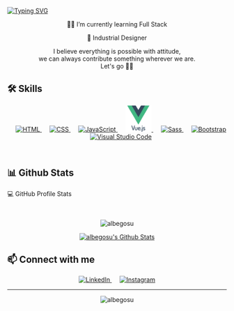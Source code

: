 [![Typing SVG](https://readme-typing-svg.demolab.com?font=Fira+Code&size=30&duration=2000&pause=1000&color=1F6D90&center=true&vCenter=true&width=1200&height=150&lines=Hey+you+%E2%9C%8C%F0%9F%8F%BD;Nice+to+see+you+here+%F0%9F%8F%9A%EF%B8%8F)](https://git.io/typing-svg)

<p align="center">
🧑‍💻 I’m currently learning Full Stack 
</p>
<p align="center">
🎨 Industrial Designer  
</p>
<p align="center">
I believe everything is possible with attitude, <br> we can always contribute something wherever we are. <br> Let's go 💪🏼
</p>


## :hammer_and_wrench: Skills

<p align="center"> 
  &emsp; 
  <a href="https://www.w3.org/html/" target="_blank"> 
   <img alt="HTML" width="60px" src="https://camo.githubusercontent.com/984b2a88651f862c502e3881c6fa5d27f077948241fe49684a0879cae28014e2/68747470733a2f2f63646e2e6a7364656c6976722e6e65742f67682f64657669636f6e732f64657669636f6e2f69636f6e732f68746d6c352f68746d6c352d6f726967696e616c2d776f72646d61726b2e737667">
  </a>   
  &emsp;
  <a href="https://www.w3schools.com/css/" target="_blank">
    <img alt="CSS" width="60px" src="https://camo.githubusercontent.com/7894f44095e8df88e2c12b0f2c91441ca66d029cf10ae3c068362bb9e68d3df9/68747470733a2f2f63646e2e6a7364656c6976722e6e65742f67682f64657669636f6e732f64657669636f6e2f69636f6e732f637373332f637373332d6f726967696e616c2d776f72646d61726b2e737667">
  </a> 
  &emsp;
  <a href="https://developer.mozilla.org/en-US/docs/Web/JavaScript" target="_blank"> 
     <img alt="JavaScript" width="60px" src="https://camo.githubusercontent.com/442c452cb73752bb1914ce03fce2017056d651a2099696b8594ddf5ccc74825e/68747470733a2f2f63646e2e6a7364656c6976722e6e65742f67682f64657669636f6e732f64657669636f6e2f69636f6e732f6a6176617363726970742f6a6176617363726970742d6f726967696e616c2e737667">
  </a>
  &emsp;
  <a href="https://vuejs.org/" target="_blank"> 
     <img alt="Vue.js" width="60px" src="/assets/svg/vuejs.png">
  </a>
  &emsp;
  <a href="https://sass-lang.com/" target="_blank"> 
    <img alt="Sass" width="60px" src="https://camo.githubusercontent.com/26901b819fb10ef4e2c652aa40e24775247664d84a7597bebb66898a24dddedd/68747470733a2f2f63646e2e6a7364656c6976722e6e65742f67682f64657669636f6e732f64657669636f6e2f69636f6e732f736173732f736173732d6f726967696e616c2e737667">
  </a>
  &emsp;
  <a href="https://getbootstrap.com/" target="_blank"> 
    <img alt="Bootstrap" width="60px" src="https://camo.githubusercontent.com/33377b0d016b02736d9ef409e74be77bce2e6ed2397bf0e505c0792e49f3c6b3/68747470733a2f2f63646e2e6a7364656c6976722e6e65742f67682f64657669636f6e732f64657669636f6e2f69636f6e732f626f6f7473747261702f626f6f7473747261702d706c61696e2d776f72646d61726b2e737667">
  </a>
  &emsp;
  <a href="#">
    <img alt="Visual Studio Code" width="60px" src="https://user-images.githubusercontent.com/674621/71187801-14e60a80-2280-11ea-94c9-e56576f76baf.png">
  </a>
</p>

<br/>

## 📊 Github Stats

💻 GitHub Profile Stats

  <br/>
  <p align="center">
      <img src="https://github-readme-stats.vercel.app/api/top-langs?username=albegosu&langs_count=10&show_icons=true&locale=en&layout=compact&theme=chalk" 
  alt="albegosu" height="192px"/></p>
  <p align="center">
      <a href="https://github.com/albegosu/github-readme-stats"><img alt="albegosu's Github Stats" src="https://github-readme-stats.vercel.app/api?username=albegosu&show_icons=true&count_private=true&theme=chalk" height="192px"/></a>
  </p>
  </p>

## :mailbox: Connect with me
<p align="center">
    <a href="https://www.linkedin.com/in/alberto-glez-3a50277a/" target="_blank">
      <img width="40px" src="https://raw.githubusercontent.com/rahuldkjain/github-profile-readme-generator/master/src/images/icons/Social/linked-in-alt.svg" alt="LinkedIn"/>
    </a>
    &emsp; 
    <a href="https://www.instagram.com/albert0glez/" target="_blank">
      <img width="40px" src="https://raw.githubusercontent.com/rahuldkjain/github-profile-readme-generator/master/src/images/icons/Social/instagram.svg" alt="Instagram"/>
    </a>
</p>  

-----

<p align="center"> 
	<img src="https://komarev.com/ghpvc/?username=albegosu" alt="albegosu" /> 
</p>
